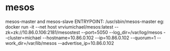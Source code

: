 # mesos
mesos-master and mesos-slave
ENTRYPOINT: /usr/sbin/mesos-master
eg: docker run -it --net host vrviumichael/mesos:latest  --zk=zk://10.86.0.106:2181/mesostest --port=5050 --log_dir=/var/log/mesos --cluster=michael --hostname=10.86.0.102 --ip=10.86.0.102 --quorum=1 --work_dir=/var/lib/mesos --advertise_ip=10.86.0.102
